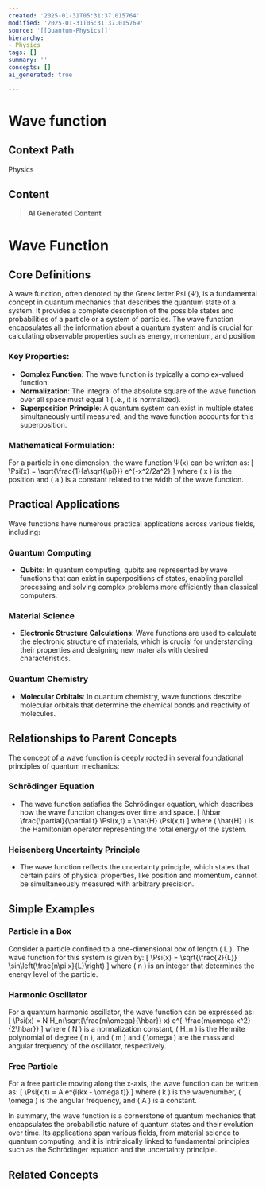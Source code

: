 ```yaml
---
created: '2025-01-31T05:31:37.015764'
modified: '2025-01-31T05:31:37.015769'
source: '[[Quantum-Physics]]'
hierarchy:
- Physics
tags: []
summary: ''
concepts: []
ai_generated: true

---
```


# Wave function

## Context Path
Physics

## Content
> **AI Generated Content**
 # Wave Function

## Core Definitions

A wave function, often denoted by the Greek letter Psi (Ψ), is a fundamental concept in quantum mechanics that describes the quantum state of a system. It provides a complete description of the possible states and probabilities of a particle or a system of particles. The wave function encapsulates all the information about a quantum system and is crucial for calculating observable properties such as energy, momentum, and position.

### Key Properties:
- **Complex Function**: The wave function is typically a complex-valued function.
- **Normalization**: The integral of the absolute square of the wave function over all space must equal 1 (i.e., it is normalized).
- **Superposition Principle**: A quantum system can exist in multiple states simultaneously until measured, and the wave function accounts for this superposition.

### Mathematical Formulation:
For a particle in one dimension, the wave function Ψ(x) can be written as:
\[ \Psi(x) = \sqrt{\frac{1}{a\sqrt{\pi}}} e^{-x^2/2a^2} \]
where \( x \) is the position and \( a \) is a constant related to the width of the wave function.

## Practical Applications

Wave functions have numerous practical applications across various fields, including:

### Quantum Computing
- **Qubits**: In quantum computing, qubits are represented by wave functions that can exist in superpositions of states, enabling parallel processing and solving complex problems more efficiently than classical computers.

### Material Science
- **Electronic Structure Calculations**: Wave functions are used to calculate the electronic structure of materials, which is crucial for understanding their properties and designing new materials with desired characteristics.

### Quantum Chemistry
- **Molecular Orbitals**: In quantum chemistry, wave functions describe molecular orbitals that determine the chemical bonds and reactivity of molecules.

## Relationships to Parent Concepts

The concept of a wave function is deeply rooted in several foundational principles of quantum mechanics:

### Schrödinger Equation
- The wave function satisfies the Schrödinger equation, which describes how the wave function changes over time and space.
\[ i\hbar \frac{\partial}{\partial t} \Psi(x,t) = \hat{H} \Psi(x,t) \]
where \( \hat{H} \) is the Hamiltonian operator representing the total energy of the system.

### Heisenberg Uncertainty Principle
- The wave function reflects the uncertainty principle, which states that certain pairs of physical properties, like position and momentum, cannot be simultaneously measured with arbitrary precision.

## Simple Examples

### Particle in a Box
Consider a particle confined to a one-dimensional box of length \( L \). The wave function for this system is given by:
\[ \Psi(x) = \sqrt{\frac{2}{L}} \sin\left(\frac{n\pi x}{L}\right) \]
where \( n \) is an integer that determines the energy level of the particle.

### Harmonic Oscillator
For a quantum harmonic oscillator, the wave function can be expressed as:
\[ \Psi(x) = N H_n(\sqrt{\frac{m\omega}{\hbar}} x) e^{-\frac{m\omega x^2}{2\hbar}} \]
where \( N \) is a normalization constant, \( H_n \) is the Hermite polynomial of degree \( n \), and \( m \) and \( \omega \) are the mass and angular frequency of the oscillator, respectively.

### Free Particle
For a free particle moving along the x-axis, the wave function can be written as:
\[ \Psi(x,t) = A e^{i(kx - \omega t)} \]
where \( k \) is the wavenumber, \( \omega \) is the angular frequency, and \( A \) is a constant.

In summary, the wave function is a cornerstone of quantum mechanics that encapsulates the probabilistic nature of quantum states and their evolution over time. Its applications span various fields, from material science to quantum computing, and it is intrinsically linked to fundamental principles such as the Schrödinger equation and the uncertainty principle.

## Related Concepts
